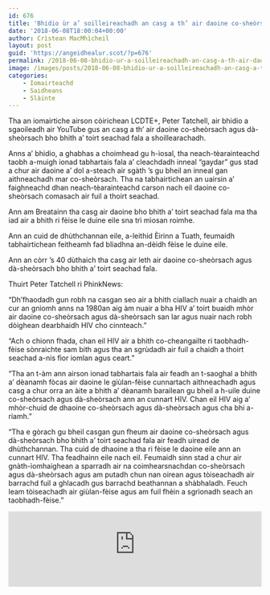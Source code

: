 ```yaml
---
id: 676
title: 'Bhidio ùr a’ soilleireachadh an casg a th’ air daoine co-sheòrsach agus dà-sheòrsach bho bhith a’ toirt seachad fala'
date: '2018-06-08T18:00:04+00:00'
author: Crìstean MacMhìcheil
layout: post
guid: 'https://angeidhealur.scot/?p=676'
permalink: /2018-06-08-bhidio-ur-a-soilleireachadh-an-casg-a-th-air-daoine-co-sheorsach-agus-da-sheorsach-bho-bhith-a-toirt-seachad-fala/
image: /images/posts/2018-06-08-bhidio-ur-a-soilleireachadh-an-casg-a-th-air-daoine-co-sheorsach-agus-da-sheorsach-bho-bhith-a-toirt-seachad-fala.webp
categories:
    - Iomairteachd
    - Saidheans
    - Slàinte
---
```


Tha an iomairtiche airson còirichean LCDTE+, Peter Tatchell, air bhidio a sgaoileadh air YouTube gus an casg a th’ air daoine co-sheòrsach agus dà-sheòrsach bho bhith a’ toirt seachad fala a shoillearachadh.

Anns a’ bhidio, a ghabhas a choimhead gu h-ìosal, tha neach-tèarainteachd taobh a-muigh ionad tabhartais fala a’ cleachdadh inneal “gaydar” gus stad a chur air daoine a’ dol a-steach air sgàth ’s gu bheil an inneal gan aithneachadh mar co-sheòrsach. Tha na tabhairtichean an uairsin a’ faighneachd dhan neach-tèarainteachd carson nach eil daoine co-sheòrsach comasach air fuil a thoirt seachad.

Ann am Breatainn tha casg air daoine bho bhith a’ toirt seachad fala ma tha iad air a bhith ri fèise le duine eile sna trì mìosan roimhe.

Ann an cuid de dhùthchannan eile, a-leithid Èirinn a Tuath, feumaidh tabhairtichean feitheamh fad bliadhna an-dèidh fèise le duine eile.

Ann an còrr ’s 40 dùthaich tha casg air leth air daoine co-sheòrsach agus dà-sheòrsach bho bhith a’ toirt seachad fala.

Thuirt Peter Tatchell ri PhinkNews:

“Dh’fhaodadh gun robh na casgan seo air a bhith ciallach nuair a chaidh an cur an gnìomh anns na 1980an aig àm nuair a bha HIV a’ toirt buaidh mhòr air daoine co-sheòrsach agus dà-sheòrsach san Iar agus nuair nach robh dòighean dearbhaidh HIV cho cinnteach.”

“Ach o chionn fhada, chan eil HIV air a bhith co-cheangailte ri taobhadh-fèise sònraichte sam bith agus tha an sgrùdadh air fuil a chaidh a thoirt seachad a-nis fìor iomlan agus ceart.”

“Tha an t-àm ann airson ionad tabhartais fala air feadh an t-saoghal a bhith a’ dèanamh fòcas air daoine le giùlan-fèise cunnartach aithneachadh agus casg a chur orra an àite a bhith a’ dèanamh barailean gu bheil a h-uile duine co-sheòrsach agus dà-sheòrsach ann an cunnart HIV. Chan eil HIV aig a’ mhòr-chuid de dhaoine co-sheòrsach agus dà-sheòrsach agus cha bhi a-riamh.”

“Tha e gòrach gu bheil casgan gun fheum air daoine co-sheòrsach agus dà-sheòrsach bho bhith a’ toirt seachad fala air feadh uiread de dhùthchannan. Tha cuid de dhaoine a tha ri fèise le daoine eile ann an cunnart HIV. Tha feadhainn eile nach eil. Feumaidh sinn stad a chur air gnàth-ìomhaighean a sparradh air na coimhearsnachdan co-sheòrsach agus dà-sheòrsach agus am putadh chun nan oirean agus tòiseachadh air barrachd fuil a ghlacadh gus barrachd beathannan a shàbhaladh. Feuch leam tòiseachadh air giùlan-fèise agus am fuil fhèin a sgrìonadh seach an taobhadh-fèise.”

<div class="youtube-wrapper"><iframe allow="accelerometer; autoplay; clipboard-write; encrypted-media; gyroscope; picture-in-picture" allowfullscreen="" frameborder="0" src="https://www.youtube-nocookie.com/embed/DSTlwPgeu_E" title="YouTube video player" width="100%"></iframe></div>
